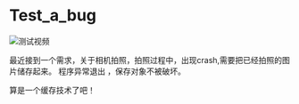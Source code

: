 # Test_a_bug

![测试视频](https://s27.aconvert.com/convert/p3r68-cdx67/6elbh-h3ett.gif)

最近接到一个需求，关于相机拍照，拍照过程中，出现crash,需要把已经拍照的图片储存起来。 程序异常退出 ，保存对象不被破坏。

算是一个缓存技术了吧！
